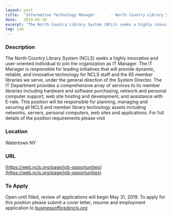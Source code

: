 ```yaml
---
layout: post
title:  "Information Technology Manager       - North Country Library System"
date:   2019-05-10
excerpt: "The North Country Library System (NCLS) seeks a highly innovative and user-oriented individual to join the organization as IT Manager. The IT Manager is responsible for leading initiatives that will provide dynamic, reliable, and innovative technology for NCLS staff and the 65 member libraries we serve, under the general direction..."
tag: job
---
```


### Description   

The North Country Library System (NCLS) seeks a highly innovative and user-oriented individual to join the organization as IT Manager. The IT Manager is responsible for leading initiatives that will provide dynamic, reliable, and innovative technology for NCLS staff and the 65 member libraries we serve, under the general direction of the System Director. The IT Department provides a comprehensive array of services to its member libraries including hardware and software purchasing, network and personal computer support, web site hosting and development, and assistance with E-rate. This position will be responsible for planning, managing and securing all NCLS and member library technology assets including networks, servers, personal computers, web sites and applications.  For full details of the position requirements please visit








### Location   

Watertown NY


### URL   

[https://web.ncls.org/page/job-opportunities](https://web.ncls.org/page/job-opportunities)

### To Apply   

Open until filled, review of applications will begin May 31, 2019. To apply for this position please submit a cover letter, resume and employment application to businessoffice@ncls.org  





